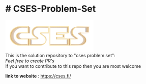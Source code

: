 <h1># CSES-Problem-Set</h1>
 <code><img height="100" src="logo (1).png"></code></br>
 This is the solution repository to "cses problem set":</br>
 <em> Feel free to create PR's </em></br>
 If you want to contribute to this repo then you are most welcome</br>
 
 <strong>link to website</strong> : https://cses.fi/

